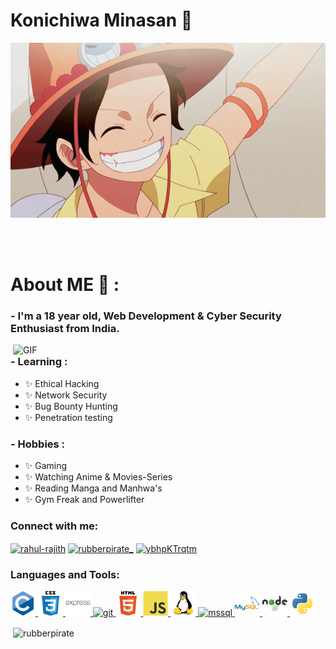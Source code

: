 # Konichiwa Minasan 👋

<div align="center">
<img hight="300" width="700" alt="GIF" align="center" src="https://github.com/RubberPirate/RubberPirate/blob/main/assets/208593.gif">
</div>

</br>
</br>
</br>


# About ME 💬 :

### - I'm a 18 year old, Web Development & Cyber Security Enthusiast from India.

<img hight="400" width="500" alt="GIF" align="right" src="https://64.media.tumblr.com/26f06060b80a6f52dc9626545e83cfe5/a082efb6b688bfbe-b5/s540x810/5179b1b8bb98b106de5fca6087346bcda4f4c5de.gifv">

### - Learning :
- ✨ Ethical Hacking
- ✨ Network Security
- ✨ Bug Bounty Hunting
- ✨ Penetration testing 

### - Hobbies : 
- ✨ Gaming
- ✨ Watching Anime & Movies-Series
- ✨ Reading Manga and Manhwa's
- ✨ Gym Freak and Powerlifter



<h3 align="left">Connect with me:</h3>
<p align="left">
<a href="https://linkedin.com/in/rahul-rajith" target="blank"><img align="center" src="https://raw.githubusercontent.com/rahuldkjain/github-profile-readme-generator/master/src/images/icons/Social/linked-in-alt.svg" alt="rahul-rajith" height="30" width="40" /></a>
<a href="https://instagram.com/rubberpirate_" target="blank"><img align="center" src="https://raw.githubusercontent.com/rahuldkjain/github-profile-readme-generator/master/src/images/icons/Social/instagram.svg" alt="rubberpirate_" height="30" width="40" /></a>
<a href="https://discord.gg/ybhpKTrqtm" target="blank"><img align="center" src="https://raw.githubusercontent.com/rahuldkjain/github-profile-readme-generator/master/src/images/icons/Social/discord.svg" alt="ybhpKTrqtm" height="30" width="40" /></a>
</p>

<h3 align="left">Languages and Tools:</h3>
<p align="left"> <a href="https://www.cprogramming.com/" target="_blank" rel="noreferrer"> <img src="https://raw.githubusercontent.com/devicons/devicon/master/icons/c/c-original.svg" alt="c" width="40" height="40"/> </a> <a href="https://www.w3schools.com/css/" target="_blank" rel="noreferrer"> <img src="https://raw.githubusercontent.com/devicons/devicon/master/icons/css3/css3-original-wordmark.svg" alt="css3" width="40" height="40"/> </a> <a href="https://expressjs.com" target="_blank" rel="noreferrer"> <img src="https://raw.githubusercontent.com/devicons/devicon/master/icons/express/express-original-wordmark.svg" alt="express" width="40" height="40"/> </a> <a href="https://git-scm.com/" target="_blank" rel="noreferrer"> <img src="https://www.vectorlogo.zone/logos/git-scm/git-scm-icon.svg" alt="git" width="40" height="40"/> </a> <a href="https://www.w3.org/html/" target="_blank" rel="noreferrer"> <img src="https://raw.githubusercontent.com/devicons/devicon/master/icons/html5/html5-original-wordmark.svg" alt="html5" width="40" height="40"/> </a> <a href="https://developer.mozilla.org/en-US/docs/Web/JavaScript" target="_blank" rel="noreferrer"> <img src="https://raw.githubusercontent.com/devicons/devicon/master/icons/javascript/javascript-original.svg" alt="javascript" width="40" height="40"/> </a> <a href="https://www.linux.org/" target="_blank" rel="noreferrer"> <img src="https://raw.githubusercontent.com/devicons/devicon/master/icons/linux/linux-original.svg" alt="linux" width="40" height="40"/> </a> <a href="https://www.microsoft.com/en-us/sql-server" target="_blank" rel="noreferrer"> <img src="https://www.svgrepo.com/show/303229/microsoft-sql-server-logo.svg" alt="mssql" width="40" height="40"/> </a> <a href="https://www.mysql.com/" target="_blank" rel="noreferrer"> <img src="https://raw.githubusercontent.com/devicons/devicon/master/icons/mysql/mysql-original-wordmark.svg" alt="mysql" width="40" height="40"/> </a> <a href="https://nodejs.org" target="_blank" rel="noreferrer"> <img src="https://raw.githubusercontent.com/devicons/devicon/master/icons/nodejs/nodejs-original-wordmark.svg" alt="nodejs" width="40" height="40"/> </a> <a href="https://www.python.org" target="_blank" rel="noreferrer"> <img src="https://raw.githubusercontent.com/devicons/devicon/master/icons/python/python-original.svg" alt="python" width="40" height="40"/> </a> </p>



<p>&nbsp;<img align="center" src="https://github-readme-stats.vercel.app/api?username=rubberpirate&show_icons=true&locale=en" alt="rubberpirate" /></p>
